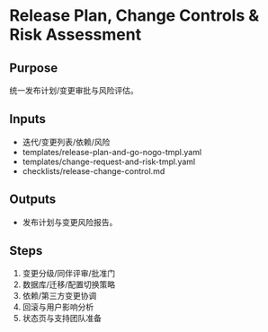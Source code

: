 # Release Plan, Change Controls & Risk Assessment

## Purpose

统一发布计划/变更审批与风险评估。

## Inputs

- 迭代/变更列表/依赖/风险
- templates/release-plan-and-go-nogo-tmpl.yaml
- templates/change-request-and-risk-tmpl.yaml
- checklists/release-change-control.md

## Outputs

- 发布计划与变更风险报告。

## Steps

1. 变更分级/同伴评审/批准门
2. 数据库/迁移/配置切换策略
3. 依赖/第三方变更协调
4. 回滚与用户影响分析
5. 状态页与支持团队准备
